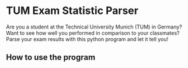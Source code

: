 # TUM Exam Statistic Parser

Are you a student at the Technical University Munich (TUM) in Germany? Want to see how well you performed in comparison to your classmates?
Parse your exam results with this python program and let it tell you!

## How to use the program

